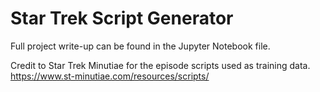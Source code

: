 # Star Trek Script Generator

Full project write-up can be found in the Jupyter Notebook file.

Credit to Star Trek Minutiae for the episode scripts used as training data.
https://www.st-minutiae.com/resources/scripts/
